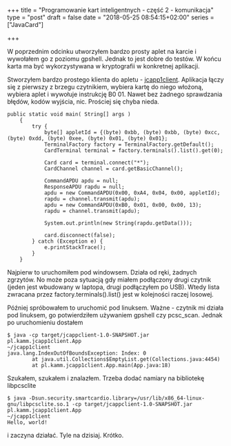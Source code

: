 +++
title = "Programowanie kart inteligentnych - część 2 - komunikacja"
type = "post"
draft = false
date = "2018-05-25 08:54:15+02:00"
series = ["JavaCard"]

+++

W poprzednim odcinku utworzyłem bardzo prosty aplet na karcie i wywołałem go z poziomu gpshell. Jednak to jest dobre do testów. W końcu karta ma być wykorzystywana w kryptografii w konkretnej aplikacji.

Stworzyłem bardzo prostego klienta do apletu - [jcapp1client](https://github.com/kamm/jcapp1client). Aplikacja łączy się z pierwszy z brzegu czytnikiem, wybiera kartę do niego włożoną, wybiera aplet i wywołuje instrukcję B0 01. Nawet bez żadnego sprawdzania błędów, kodów wyjścia, nic. Prościej się chyba nieda.

```
public static void main( String[] args )
    {
        try {
            byte[] appletId = {(byte) 0xbb, (byte) 0xbb, (byte) 0xcc, (byte) 0xdd, (byte) 0xee, (byte) 0x01, (byte) 0x01};
            TerminalFactory factory = TerminalFactory.getDefault();
            CardTerminal terminal = factory.terminals().list().get(0);
            
            Card card = terminal.connect("*");
            CardChannel channel = card.getBasicChannel();

            CommandAPDU apdu = null;
            ResponseAPDU rapdu = null;
            apdu = new CommandAPDU(0x00, 0xA4, 0x04, 0x00, appletId);
            rapdu = channel.transmit(apdu);
            apdu = new CommandAPDU(0xB0, 0x01, 0x00, 0x00, 13);
            rapdu = channel.transmit(apdu);

            System.out.println(new String(rapdu.getData()));

            card.disconnect(false);
        } catch (Exception e) {
            e.printStackTrace();
        }
    }
```

Najpierw to uruchomiłem pod windowsem. Działa od ręki, żadnych zgrzytów. No może poza sytuacją gdy miałem podłączony drugi czytnik (jeden jest wbudowany w laptopa, drugi podłączyłem po USB). Wtedy lista zwracana przez factory.terminals().list() jest w kolejności raczej losowej.

Później spróbowałem to uruchomić pod linuksem. Ważne - czytnik mi działa pod linuksem, go potwierdziłem używaniem gpshell czy pcsc_scan. Jednak po uruchomieniu dostałem

```
$ java -cp target/jcappclient-1.0-SNAPSHOT.jar pl.kamm.jcapp1client.App                                                                                                                                                           ~/jcapp1client
java.lang.IndexOutOfBoundsException: Index: 0
        at java.util.Collections$EmptyList.get(Collections.java:4454)
        at pl.kamm.jcapp1client.App.main(App.java:18)
```

Szukałem, szukałem i znalazłem. Trzeba dodać namiary na bibliotekę libpcsclite

```
$ java -Dsun.security.smartcardio.library=/usr/lib/x86_64-linux-gnu/libpcsclite.so.1 -cp target/jcappclient-1.0-SNAPSHOT.jar pl.kamm.jcapp1client.App                                                                             ~/jcapp1client
Hello, world!
```

i zaczyna działać. Tyle na dzisiaj. Krótko.